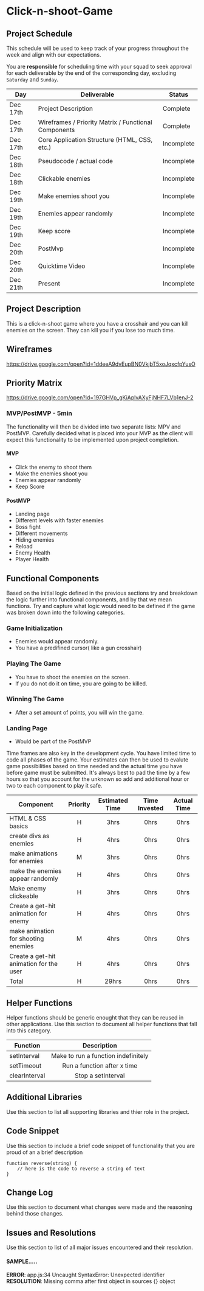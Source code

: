 # Click-n-shoot-Game

## Project Schedule

This schedule will be used to keep track of your progress throughout the week and align with our expectations.

You are **responsible** for scheduling time with your squad to seek approval for each deliverable by the end of the corresponding day, excluding `Saturday` and `Sunday`.

| Day      | Deliverable                                          | Status     |
| -------- | ---------------------------------------------------- | ---------- |
| Dec 17th | Project Description                                  | Complete   |
| Dec 17th | Wireframes / Priority Matrix / Functional Components | Complete   |
| Dec 17th | Core Application Structure (HTML, CSS, etc.)         | Incomplete |
| Dec 18th | Pseudocode / actual code                             | Incomplete |
| Dec 18th | Clickable enemies                                    | Incomplete |
| Dec 19th | Make enemies shoot you                               | Incomplete |
| Dec 19th | Enemies appear randomly                              | Incomplete |
| Dec 19th | Keep score                                           | Incomplete |
| Dec 20th | PostMvp                                              | Incomplete |
| Dec 20th | Quicktime Video                                      | Incomplete |
| Dec 21th | Present                                              | Incomplete |

## Project Description

This is a click-n-shoot game where you have a crosshair and you can kill enemies on the screen. They can kill you if you lose too much time.

## Wireframes
https://drive.google.com/open?id=1ddeeA9dvEupBN0VkjbT5xoJqxcfpYusO

## Priority Matrix

https://drive.google.com/open?id=197GHVp_gKiAplvAXyFjNHF7LVb1enJ-2

### MVP/PostMVP - 5min

The functionality will then be divided into two separate lists: MPV and PostMVP. Carefully decided what is placed into your MVP as the client will expect this functionality to be implemented upon project completion.

#### MVP

- Click the enemy to shoot them
- Make the enemies shoot you
- Enemies appear randomly
- Keep Score

#### PostMVP

- Landing page
- Different levels with faster enemies
- Boss fight
- Different movements
- Hiding enemies
- Reload
- Enemy Health
- Player Health

## Functional Components

Based on the initial logic defined in the previous sections try and breakdown the logic further into functional components, and by that we mean functions. Try and capture what logic would need to be defined if the game was broken down into the following categories.

### Game Initialization

- Enemies would appear randomly.
- You have a predifined cursor( like a gun crosshair)

### Playing The Game

- You have to shoot the enemies on the screen.
- If you do not do it on time, you are going to be killed.

### Winning The Game

- After a set amount of points, you will win the game.

### Landing Page

- Would be part of the PostMVP

Time frames are also key in the development cycle. You have limited time to code all phases of the game. Your estimates can then be used to evalute game possibilities based on time needed and the actual time you have before game must be submitted. It's always best to pad the time by a few hours so that you account for the unknown so add and additional hour or two to each component to play it safe.

| Component                    | Priority | Estimated Time | Time Invested | Actual Time |
| ---------------------------- | :------: | :------------: | :-----------: | :---------: |
| HTML & CSS basics	       |    H     |      3hrs      |    0hrs     |   0hrs    |
| create divs as enemies       |    H     |      4hrs      |    0hrs     |   0hrs    |
| make animations for enemies |    M     |      3hrs      |    0hrs     |   0hrs    |
| make the enemies appear randomly        |    H     |      4hrs      |    0hrs     |   0hrs    |
| Make enemy clickeable        |    H     |      3hrs      |    0hrs     |   0hrs    |
| Create a get-hit animation for enemy       |    H     |      4hrs      |    0hrs     |   0hrs    |
| make animation for shooting enemies               |    M     |      4hrs      |    0hrs     |   0hrs    |
| Create a get-hit animation for the user       |    H     |      4hrs      |    0hrs     |   0hrs    |
| Total                        |    H     |     29hrs      |    0hrs     |   0hrs    |

## Helper Functions

Helper functions should be generic enought that they can be reused in other applications. Use this section to document all helper functions that fall into this category.

| Function      |             Description             |
| ------------- | :---------------------------------: |
| setInterval   | Make to run a function indefinitely |
| setTimeout    |     Run a function after x time     |
| clearInterval |         Stop a setInterval          |

## Additional Libraries

Use this section to list all supporting libraries and thier role in the project.

## Code Snippet

Use this section to include a brief code snippet of functionality that you are proud of an a brief description

```
function reverse(string) {
	// here is the code to reverse a string of text
}
```

## Change Log

Use this section to document what changes were made and the reasoning behind those changes.

## Issues and Resolutions

Use this section to list of all major issues encountered and their resolution.

#### SAMPLE.....

**ERROR**: app.js:34 Uncaught SyntaxError: Unexpected identifier  
**RESOLUTION**: Missing comma after first object in sources {} object
